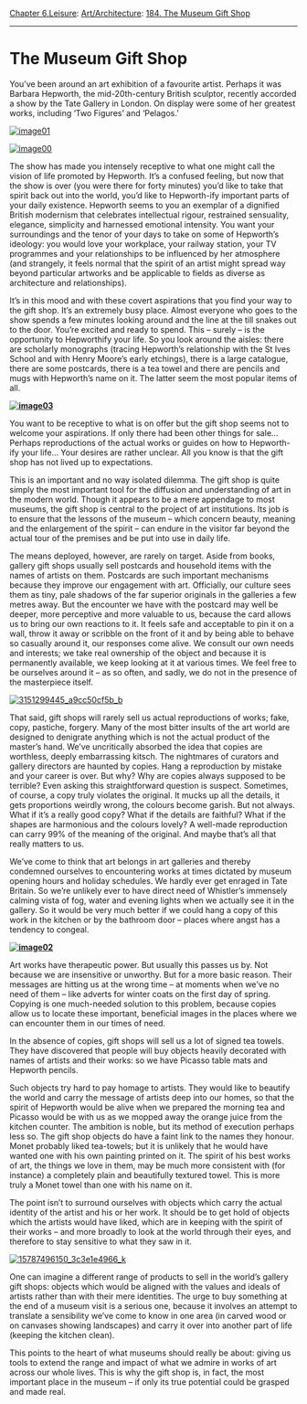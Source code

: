[Chapter 6.Leisure](https://www.theschooloflife.com/thebookoflife/category/leisure/): [Art/Architecture](https://www.theschooloflife.com/thebookoflife/category/leisure/artarchitecture/): [184. The Museum Gift Shop](https://www.theschooloflife.com/thebookoflife/the-museum-gift-shop/)

* * *

# The Museum Gift Shop

You’ve been around an art exhibition of a favourite artist. Perhaps it was Barbara Hepworth, the mid-20th-century British sculptor, recently accorded a show by the Tate Gallery in London. On display were some of her greatest works, including ‘Two Figures’ and ‘Pelagos.’

[![image01](https://www.theschooloflife.com/thebookoflife/wp-content/uploads/2015/10/image01.png)](http://www.thebookoflife.org/wp-content/uploads/2015/10/image01.png)

[![image00](https://www.theschooloflife.com/thebookoflife/wp-content/uploads/2015/10/image00.png)](http://www.thebookoflife.org/wp-content/uploads/2015/10/image00.png)

The show has made you intensely receptive to what one might call the vision of life promoted by Hepworth. It’s a confused feeling, but now that the show is over (you were there for forty minutes) you’d like to take that spirit back out into the world, you’d like to Hepworth-ify important parts of your daily existence. Hepworth seems to you an exemplar of a dignified British modernism that celebrates intellectual rigour, restrained sensuality, elegance, simplicity and harnessed emotional intensity. You want your surroundings and the tenor of your days to take on some of Hepworth’s ideology: you would love your workplace, your railway station, your TV programmes and your relationships to be influenced by her atmosphere (and strangely, it feels normal that the spirit of an artist might spread way beyond particular artworks and be applicable to fields as diverse as architecture and relationships).

It’s in this mood and with these covert aspirations that you find your way to the gift shop. It’s an extremely busy place. Almost everyone who goes to the show spends a few minutes looking around and the line at the till snakes out to the door. You’re excited and ready to spend. This – surely – is the opportunity to Hepworthify your life. So you look around the aisles: there are scholarly monographs (tracing Hepworth’s relationship with the St Ives School and with Henry Moore’s early etchings), there is a large catalogue, there are some postcards, there is a tea towel and there are pencils and mugs with Hepworth’s name on it. The latter seem the most popular items of all.

**[![image03](https://www.theschooloflife.com/thebookoflife/wp-content/uploads/2015/10/image03.jpg)](http://www.thebookoflife.org/wp-content/uploads/2015/10/image03.jpg)**

You want to be receptive to what is on offer but the gift shop seems not to welcome your aspirations. If only there had been other things for sale… Perhaps reproductions of the actual works or guides on how to Hepworth-ify your life… Your desires are rather unclear. All you know is that the gift shop has not lived up to expectations.

This is an important and no way isolated dilemma. The gift shop is quite simply the most important tool for the diffusion and understanding of art in the modern world. Though it appears to be a mere appendage to most museums, the gift shop is central to the project of art institutions. Its job is to ensure that the lessons of the museum – which concern beauty, meaning and the enlargement of the spirit – can endure in the visitor far beyond the actual tour of the premises and be put into use in daily life.

The means deployed, however, are rarely on target. Aside from books, gallery gift shops usually sell postcards and household items with the names of artists on them. Postcards are such important mechanisms because they improve our engagement with art. Officially, our culture sees them as tiny, pale shadows of the far superior originals in the galleries a few metres away. But the encounter we have with the postcard may well be deeper, more perceptive and more valuable to us, because the card allows us to bring our own reactions to it. It feels safe and acceptable to pin it on a wall, throw it away or scribble on the front of it and by being able to behave so casually around it, our responses come alive. We consult our own needs and interests; we take real ownership of the object and because it is permanently available, we keep looking at it at various times. We feel free to be ourselves around it – as so often, and sadly, we do not in the presence of the masterpiece itself.

[![3151299445_a9cc50cf5b_b](https://www.theschooloflife.com/thebookoflife/wp-content/uploads/2015/10/3151299445_a9cc50cf5b_b.jpg)](http://www.thebookoflife.org/wp-content/uploads/2015/10/3151299445_a9cc50cf5b_b.jpg)

That said, gift shops will rarely sell us actual reproductions of works; fake, copy, pastiche, forgery. Many of the most bitter insults of the art world are designed to denigrate anything which is not the actual product of the master’s hand. We’ve uncritically absorbed the idea that copies are worthless, deeply embarrassing kitsch. The nightmares of curators and gallery directors are haunted by copies. Hang a reproduction by mistake and your career is over. But why? Why are copies always supposed to be terrible? Even asking this straightforward question is suspect. Sometimes, of course, a copy truly violates the original. It mucks up all the details, it gets proportions weirdly wrong, the colours become garish. But not always. What if it’s a really good copy? What if the details are faithful? What if the shapes are harmonious and the colours lovely? A well-made reproduction can carry 99% of the meaning of the original. And maybe that’s all that really matters to us.

We’ve come to think that art belongs in art galleries and thereby condemned ourselves to encountering works at times dictated by museum opening hours and holiday schedules. We hardly ever get enraged in Tate Britain. So we’re unlikely ever to have direct need of Whistler’s immensely calming vista of fog, water and evening lights when we actually see it in the gallery. So it would be very much better if we could hang a copy of this work in the kitchen or by the bathroom door – places where angst has a tendency to congeal.

**[![image02](https://www.theschooloflife.com/thebookoflife/wp-content/uploads/2015/10/image021.png)](http://www.thebookoflife.org/wp-content/uploads/2015/10/image021.png)**

Art works have therapeutic power. But usually this passes us by. Not because we are insensitive or unworthy. But for a more basic reason. Their messages are hitting us at the wrong time – at moments when we’ve no need of them – like adverts for winter coats on the first day of spring. Copying is one much-needed solution to this problem, because copies allow us to locate these important, beneficial images in the places where we can encounter them in our times of need.

In the absence of copies, gift shops will sell us a lot of signed tea towels. They have discovered that people will buy objects heavily decorated with names of artists and their works: so we have Picasso table mats and Hepworth pencils.

Such objects try hard to pay homage to artists. They would like to beautify the world and carry the message of artists deep into our homes, so that the spirit of Hepworth would be alive when we prepared the morning tea and Picasso would be with us as we mopped away the orange juice from the kitchen counter. The ambition is noble, but its method of execution perhaps less so. The gift shop objects do have a faint link to the names they honour. Monet probably liked tea-towels; but it is unlikely that he would have wanted one with his own painting printed on it. The spirit of his best works of art, the things we love in them, may be much more consistent with (for instance) a completely plain and beautifully textured towel. This is more truly a Monet towel than one with his name on it.

The point isn’t to surround ourselves with objects which carry the actual identity of the artist and his or her work. It should be to get hold of objects which the artists would have liked, which are in keeping with the spirit of their works – and more broadly to look at the world through their eyes, and therefore to stay sensitive to what they saw in it.

[![15787496150_3c3e1e4966_k](https://www.theschooloflife.com/thebookoflife/wp-content/uploads/2015/10/15787496150_3c3e1e4966_k1.jpg)](http://www.thebookoflife.org/wp-content/uploads/2015/10/15787496150_3c3e1e4966_k1.jpg)

One can imagine a different range of products to sell in the world’s gallery gift shops: objects which would be aligned with the values and ideals of artists rather than with their mere identities. The urge to buy something at the end of a museum visit is a serious one, because it involves an attempt to translate a sensibility we’ve come to know in one area (in carved wood or on canvases showing landscapes) and carry it over into another part of life (keeping the kitchen clean).

This points to the heart of what museums should really be about: giving us tools to extend the range and impact of what we admire in works of art across our whole lives. This is why the gift shop is, in fact, the most important place in the museum – if only its true potential could be grasped and made real.
